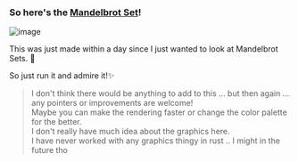 ### So here's the [Mandelbrot Set](https://medium.com/@Zeph340/fractals-9bd35b7d0d96)!

![image](https://github.com/user-attachments/assets/fddc251d-4699-43cb-96fc-377a05e2a940)

This was just made within a day since I just wanted to look at Mandelbrot Sets. 🧢

So just run it and admire it!✨

> I don't think there would be anything to add to this ... but then again ... any pointers or improvements are welcome! <br>
> Maybe you can make the rendering faster or change the color palette for the better. <br>
> I don't really have much idea about the graphics here.
> <br> I have never worked with any graphics thingy in rust .. I might in the future tho <br>
